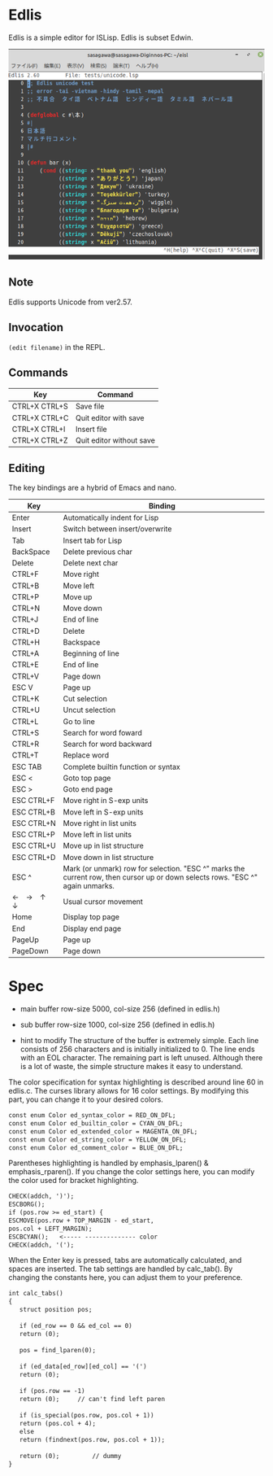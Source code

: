 # Edlis
Edlis is a simple editor for ISLisp. Edlis is subset Edwin.

![Edlis](screen6.png)

## Note
Edlis supports Unicode from ver2.57.

## Invocation
`(edit filename)` in the REPL.

## Commands

| Key           | Command                 |
| ------------- | ------------------------|
| CTRL+X CTRL+S | Save file               |
| CTRL+X CTRL+C | Quit editor with save   |
| CTRL+X CTRL+I | Insert file             |
| CTRL+X CTRL+Z | Quit editor without save|

## Editing
The key bindings are a hybrid of Emacs and nano.

| Key       | Binding                         |
| --------- | ------------------------------- |
| Enter     | Automatically indent for Lisp   |
| Insert    | Switch between insert/overwrite |
| Tab       | Insert tab for Lisp             |
| BackSpace | Delete previous char            |
| Delete    | Delete next char                |
| CTRL+F    | Move right                      |
| CTRL+B    | Move left                       |
| CTRL+P    | Move up                         |
| CTRL+N    | Move down                       |
| CTRL+J    | End of line                     |
| CTRL+D    | Delete                          |
| CTRL+H    | Backspace                       |
| CTRL+A    | Beginning of line               |
| CTRL+E    | End of line                     |
| CTRL+V    | Page down                       |
| ESC V     | Page up                         |
| CTRL+K    | Cut selection                   |
| CTRL+U    | Uncut selection                 |
| CTRL+L    | Go to line                      |
| CTRL+S    | Search for word foward          |
| CTRL+R    | Search for word backward        |
| CTRL+T    | Replace word                    |
| ESC TAB   | Complete builtin function or syntax |
| ESC <     | Goto top page                   |
| ESC >     | Goto end page                   |
| ESC CTRL+F| Move right in S-exp units       |
| ESC CTRL+B| Move left in S-exp units        |
| ESC CTRL+N| Move right in list units        |
| ESC CTRL+P| Move left in list units         |
| ESC CTRL+U| Move up in list structure       |
| ESC CTRL+D| Move down in list structure     |
| ESC ^     | Mark (or unmark) row for selection. "ESC ^" marks the current row, then cursor up or down selects rows. "ESC ^" again unmarks.|
| ←　→　↑　↓　| Usual cursor movement          |
| Home      | Display top page                |
| End       | Display end page                |
| PageUp    | Page up                         |
| PageDown  | Page down                       |


# Spec 

- main buffer  row-size  5000, col-size 256 (defined in edlis.h)
- sub buffer  row-size 1000, col-size 256 (defined in edlis.h)

- hint to modify
The structure of the buffer is extremely simple. Each line consists of 256 characters and is initially initialized to 0. The line ends with an EOL character. The remaining part is left unused. Although there is a lot of waste, the simple structure makes it easy to understand.

The color specification for syntax highlighting is described around line 60 in edlis.c. The curses library allows for 16 color settings. By modifying this part, you can change it to your desired colors.

```
const enum Color ed_syntax_color = RED_ON_DFL;
const enum Color ed_builtin_color = CYAN_ON_DFL;
const enum Color ed_extended_color = MAGENTA_ON_DFL;
const enum Color ed_string_color = YELLOW_ON_DFL;
const enum Color ed_comment_color = BLUE_ON_DFL;

```

 Parentheses highlighting is handled by emphasis_lparen() & emphasis_rparen(). If you change the color settings here, you can modify the color used for bracket highlighting.

 ```
CHECK(addch, ')');
ESCBORG();
if (pos.row >= ed_start) {
ESCMOVE(pos.row + TOP_MARGIN - ed_start,
pos.col + LEFT_MARGIN);
ESCBCYAN();   <----- -------------- color
CHECK(addch, '(');
 ```

 When the Enter key is pressed, tabs are automatically calculated, and spaces are inserted. The tab settings are handled by calc_tab(). By changing the constants here, you can adjust them to your preference.

 ```
 int calc_tabs()
{
    struct position pos;

    if (ed_row == 0 && ed_col == 0)
	return (0);

    pos = find_lparen(0);

    if (ed_data[ed_row][ed_col] == '(')
	return (0);

    if (pos.row == -1)
	return (0);		// can't find left paren

    if (is_special(pos.row, pos.col + 1))
	return (pos.col + 4);
    else
	return (findnext(pos.row, pos.col + 1));

    return (0);			// dummy
}

 ```